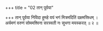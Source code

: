 +++
title = "02 तान् पूर्वया"

+++
तान् पूर्वया निविदा हूमहे वयं भगं मित्रमदितिं दक्षमस्रिधम् ।  
अर्यमणं वरुणं सोममश्विना सरस्वती नः सुभगा मयस्करत् ॥ २ ॥